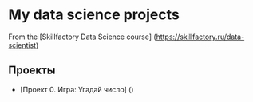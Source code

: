 # My data science projects
From the [Skillfactory Data Science course] (https://skillfactory.ru/data-scientist)

## Проекты

* [Проект 0. Игра: Угадай число] ()
